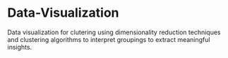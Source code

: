 # Data-Visualization
Data visualization for clutering using dimensionality reduction techniques and clustering algorithms to interpret groupings to extract meaningful insights.
